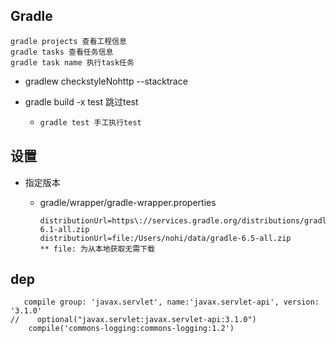 ## Gradle

```
gradle projects 查看工程信息
gradle tasks 查看任务信息
gradle task name 执行task任务
```

* gradlew checkstyleNohttp --stacktrace

* gradle build -x test 跳过test

  * ```bash
    gradle test 手工执行test
    ```



## 设置

* 指定版本

  * gradle/wrapper/gradle-wrapper.properties

    ```
    distributionUrl=https\://services.gradle.org/distributions/gradle-6.1-all.zip
    distributionUrl=file:/Users/nohi/data/gradle-6.5-all.zip
    ** file: 为从本地获取无需下载
    ```

    

## dep

```
   compile group: 'javax.servlet', name:'javax.servlet-api', version: '3.1.0'
//    optional("javax.servlet:javax.servlet-api:3.1.0")
    compile('commons-logging:commons-logging:1.2')
```

